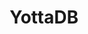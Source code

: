 ---
description: |
 <p>
  <a href="https://gitlab.com/YottaDB/DB/YDB">YottaDB</a> is a language-agnostic hierarchical key-value database that
  scales from small system-on-chip designs to large servers. Languages are supported
  through "wrappers" with support currently available for <a href="https://docs.yottadb.com/MultiLangProgGuide/cprogram.html">C</a>, <a href="https://pkg.go.dev/lang.yottadb.com/go/yottadb">Go</a>, <a href="https://docs.yottadb.com/ProgrammersGuide/">M</a>, <a href="https://metacpan.org/pod/YottaDB">Perl</a>,
  and <a href="https://yottadb.gitlab.io/Lang/YDBRust/yottadb/index.html">Rust</a>, with support for <a href="https://github.com/dlwicksell/nodem">node.js</a> and Python expected soon. Other wrappers from
  the community allow YottaDB to be a <a href="https://github.com/robtweed/qewd-starter-kit-yottadb">JSON data store</a>. <a href="https://docs.yottadb.com/Octo/">Octo</a> provides JDBC / SQL-92
  based access for reporting and analytics with read-write access support coming
  in 2021. <a href="https://gitlab.com/YottaDB">All our work</a> is 100% free / open source.
 </p>
layout: stand
logo: stands/yottadb/logo.png
new_this_year: |
  <p> 
    Since FOSDEM 2020, we have added production grade support for JDBC
    / SQL-92 access to the database for analytics and reporting, as well as production
    grade support for access from the Rust language.
    <br>
    We have made numerous smaller enhancements such as simpler installation, enhanced 
    troubleshooting tools, performance enhancements,
    and of course (like every software project) bug fixes.
  </p>
showcase: |
  <p>
    Based on a mature code base (in daily production use since 1986; continuously
    invested in and evolving since then), YottaDB is a language-agnostic hierarchical key-value
    database to which all common NoSQL and SQL use cases map well. Its robustness, scalability
    and security are demonstrated by the fact that it is the database of record for
    some of the largest real-time core-banking applications in the world, as well as
    a nation scale electronic health record system. In Belgium, it is the database of
    record for the University of Antwerp library system.
  </p>
  <br>
  <h3>Learn More about YottaDB:</h3>
    <ul>
      <li><a href="/stands/yottadb/features">Features</a></li>
      <li><a href="/stands/yottadb/how_it_works">How It Works</a></li>
      <li><a href="/stands/yottadb/use_cases">Use Cases</a></li>
      <li><a href="/stands/yottadb/success_stories">Success Stories</a></li>
    </ul>
themes:
 - Database engines
title: YottaDB
website: https://yottadb.com
chatroom: yottadb
---